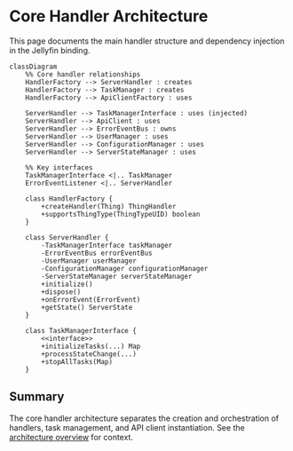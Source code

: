 # Core Handler Architecture

This page documents the main handler structure and dependency injection in the
Jellyfin binding.

```mermaid
classDiagram
    %% Core handler relationships
    HandlerFactory --> ServerHandler : creates
    HandlerFactory --> TaskManager : creates
    HandlerFactory --> ApiClientFactory : uses
    
    ServerHandler --> TaskManagerInterface : uses (injected)
    ServerHandler --> ApiClient : uses
    ServerHandler --> ErrorEventBus : owns
    ServerHandler --> UserManager : uses
    ServerHandler --> ConfigurationManager : uses
    ServerHandler --> ServerStateManager : uses
    
    %% Key interfaces
    TaskManagerInterface <|.. TaskManager
    ErrorEventListener <|.. ServerHandler
    
    class HandlerFactory {
        +createHandler(Thing) ThingHandler
        +supportsThingType(ThingTypeUID) boolean
    }
    
    class ServerHandler {
        -TaskManagerInterface taskManager
        -ErrorEventBus errorEventBus
        -UserManager userManager
        -ConfigurationManager configurationManager
        -ServerStateManager serverStateManager
        +initialize()
        +dispose()
        +onErrorEvent(ErrorEvent)
        +getState() ServerState
    }
    
    class TaskManagerInterface {
        <<interface>>
        +initializeTasks(...) Map
        +processStateChange(...)
        +stopAllTasks(Map)
    }
```

## Summary

The core handler architecture separates the creation and orchestration of
handlers, task management, and API client instantiation.
See the [architecture overview](../architecture.md) for context.
